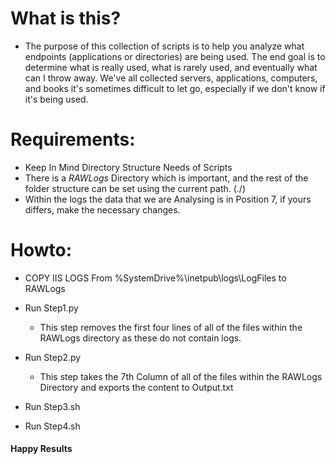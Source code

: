 # What is this?
- The purpose of this collection of scripts is to help you analyze what endpoints (applications or directories) are being used. The end goal is to determine what is really used, what is rarely used, and eventually what can I throw away. We've all collected servers, applications, computers, and books it's sometimes difficult to let go, especially if we don't know if it's being used.
  

# Requirements:
- Keep In Mind Directory Structure Needs of Scripts
 - There is a *RAWLogs* Directory which is important, and the rest of the folder structure can be set using the current path. (./)  
- Within the logs the data that we are Analysing is in Position 7, if yours differs, make the necessary changes. 

# Howto: 

- COPY IIS LOGS From %SystemDrive%\inetpub\logs\LogFiles to RAWLogs

- Run Step1.py
  - This step removes the first four lines of all of the files within the RAWLogs directory as these do not contain logs.  
- Run Step2.py
  -  This step takes the 7th Column of all of the files within the RAWLogs Directory and exports the content to Output.txt 
- Run Step3.sh
- Run Step4.sh

#### Happy Results




